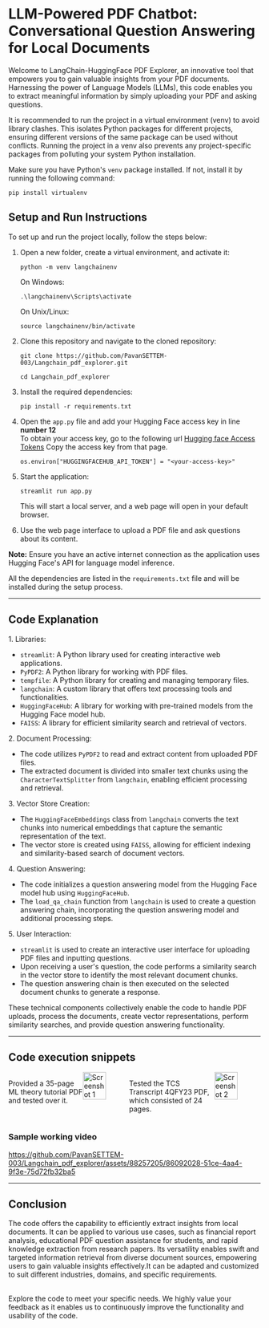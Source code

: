<h1>LLM-Powered PDF Chatbot: Conversational Question Answering for Local Documents</h1>

<p>
  Welcome to LangChain-HuggingFace PDF Explorer, an innovative tool that empowers you to gain valuable insights from your PDF documents. Harnessing the power of Language Models (LLMs), this code enables you to extract meaningful information by simply uploading your PDF and asking questions.
</p>
<p>It is recommended to run the project in a virtual environment (venv) to avoid library clashes. This isolates Python packages for different projects, ensuring different versions of the same package can be used without conflicts. Running the project in a venv also prevents any project-specific packages from polluting your system Python installation.</p>

<p>Make sure you have Python's <code>venv</code> package installed. If not, install it by running the following command:</p>

<pre><code>pip install virtualenv</code></pre>

<h2>Setup and Run Instructions</h2>

<p>To set up and run the project locally, follow the steps below:</p>

<ol>
  <li>Open a new folder, create a virtual environment, and activate it:</li>

  <pre><code>python -m venv langchainenv</code></pre>

  <p>On Windows:</p>

  <pre><code>.\langchainenv\Scripts\activate</code></pre>

  <p>On Unix/Linux:</p>

  <pre><code>source langchainenv/bin/activate</code></pre>

  <li>Clone this repository and navigate to the cloned repository:</li>

  <pre><code>git clone https://github.com/PavanSETTEM-003/Langchain_pdf_explorer.git</code></pre>

  <pre><code>cd Langchain_pdf_explorer </code></pre>

  <li>Install the required dependencies:</li>

  <pre><code>pip install -r requirements.txt</code></pre>

  <li>Open the <code>app.py</code> file and add your Hugging Face access key in line <b>number 12</b><br>To obtain your access
    key, go to the following url <a href="https://huggingface.co/settings/tokens">Hugging face Access Tokens</a> Copy
    the access key from that page.</li>

  <pre><code>os.environ["HUGGINGFACEHUB_API_TOKEN"] = "&lt;your-access-key&gt;"</code></pre>

  <li>Start the application:</li>

  <pre><code>streamlit run app.py</code></pre>

  <p>This will start a local server, and a web page will open in your default browser.</p>

  <li>Use the web page interface to upload a PDF file and ask questions about its content.</li>
</ol>

<p><strong>Note:</strong> Ensure you have an active internet connection as the application uses Hugging Face's API for language model inference.</p>

<p>All the dependencies are listed in the <code>requirements.txt</code> file and will be installed during the setup process.</p>

<hr>
<div>
  <h2>Code Explanation</h2>

<p>1. Libraries:</p>
<ul>
  <li><code>streamlit</code>: A Python library used for creating interactive web applications.</li>
  <li><code>PyPDF2</code>: A Python library for working with PDF files.</li>
  <li><code>tempfile</code>: A Python library for creating and managing temporary files.</li>
  <li><code>langchain</code>: A custom library that offers text processing tools and functionalities.</li>
  <li><code>HuggingFaceHub</code>: A library for working with pre-trained models from the Hugging Face model hub.</li>
  <li><code>FAISS</code>: A library for efficient similarity search and retrieval of vectors.</li>
</ul>

<p>2. Document Processing:</p>
<ul>
  <li>The code utilizes <code>PyPDF2</code> to read and extract content from uploaded PDF files.</li>
  <li>The extracted document is divided into smaller text chunks using the <code>CharacterTextSplitter</code> from <code>langchain</code>, enabling efficient processing and retrieval.</li>
</ul>

<p>3. Vector Store Creation:</p>
<ul>
  <li>The <code>HuggingFaceEmbeddings</code> class from <code>langchain</code> converts the text chunks into numerical embeddings that capture the semantic representation of the text.</li>
  <li>The vector store is created using <code>FAISS</code>, allowing for efficient indexing and similarity-based search of document vectors.</li>
</ul>

<p>4. Question Answering:</p>
<ul>
  <li>The code initializes a question answering model from the Hugging Face model hub using <code>HuggingFaceHub</code>.</li>
  <li>The <code>load_qa_chain</code> function from <code>langchain</code> is used to create a question answering chain, incorporating the question answering model and additional processing steps.</li>
</ul>

<p>5. User Interaction:</p>
<ul>
  <li><code>streamlit</code> is used to create an interactive user interface for uploading PDF files and inputting questions.</li>
  <li>Upon receiving a user's question, the code performs a similarity search in the vector store to identify the most relevant document chunks.</li>
  <li>The question answering chain is then executed on the selected document chunks to generate a response.</li>
</ul>

<p>These technical components collectively enable the code to handle PDF uploads, process the documents, create vector representations, perform similarity searches, and provide question answering functionality.</p>

</div>
<hr>

<h2>Code execution snippets</h2>

<div style="display: flex;">
  <p>Provided a 35-page ML theory tutorial PDF and tested over it.</p>
    <img src="https://github.com/PavanSETTEM-003/Langchain_pdf_explorer/assets/88257205/d012d221-4778-4b6e-a908-9e730efff704" alt="Screenshot 1" style="width: 50%;">
  <p>Tested the TCS Transcript 4QFY23 PDF, which consisted of 24 pages.
</p>
    <img src="https://github.com/PavanSETTEM-003/Langchain_pdf_explorer/assets/88257205/fdd56388-54d0-47b5-a824-7c34ec9da352" alt="Screenshot 2" style="width: 50%;">
</div>

<h3>Sample working video</h3>


https://github.com/PavanSETTEM-003/Langchain_pdf_explorer/assets/88257205/86092028-51ce-4aa4-9f3e-75d72fb32ba5





<hr>
<h2>Conclusion</h2>
The code offers the capability to efficiently extract insights from local documents. It can be applied to various use cases, such as financial report analysis, educational PDF question assistance for students, and rapid knowledge extraction from research papers. Its versatility enables swift and targeted information retrieval from diverse document sources, empowering users to gain valuable insights effectively.It can be adapted and customized to suit different industries, domains, and specific requirements.

<br>
<br>



Explore the code to meet your specific needs. We highly value your feedback as it enables us to continuously improve the functionality and usability of the code.
